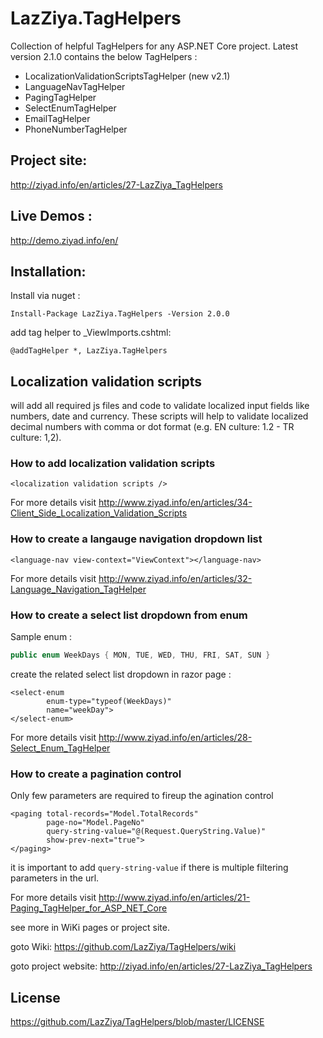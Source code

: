 # LazZiya.TagHelpers

Collection of helpful TagHelpers for any ASP.NET Core project. Latest version 2.1.0 contains the below TagHelpers :

- LocalizationValidationScriptsTagHelper (new v2.1)
- LanguageNavTagHelper
- PagingTagHelper
- SelectEnumTagHelper
- EmailTagHelper
- PhoneNumberTagHelper

## Project site:
http://ziyad.info/en/articles/27-LazZiya_TagHelpers

## Live Demos :
http://demo.ziyad.info/en/

## Installation:

Install via nuget :

````
Install-Package LazZiya.TagHelpers -Version 2.0.0
````

add tag helper to _ViewImports.cshtml:

````razor
@addTagHelper *, LazZiya.TagHelpers
````

## Localization validation scripts
will add all required js files and code to validate localized input fields like numbers, date and currency. These scripts will help to validate localized decimal numbers with comma or dot format (e.g. EN culture: 1.2 - TR culture: 1,2).

### How to add localization validation scripts
````cshtml
<localization validation scripts />
````
For more details visit http://www.ziyad.info/en/articles/34-Client_Side_Localization_Validation_Scripts 


### How to create a langauge navigation dropdown list
````cshtml
<language-nav view-context="ViewContext"></language-nav>
````
For more details visit http://www.ziyad.info/en/articles/32-Language_Navigation_TagHelper 


### How to create a select list dropdown from enum

Sample enum :
````cs
public enum WeekDays { MON, TUE, WED, THU, FRI, SAT, SUN }
````

create the related select list dropdown in razor page :
````razor
<select-enum 
        enum-type="typeof(WeekDays)" 
        name="weekDay">
</select-enum>
````
For more details visit http://www.ziyad.info/en/articles/28-Select_Enum_TagHelper


### How to create a pagination control

Only few parameters are required to fireup the agination control

````razor
<paging total-records="Model.TotalRecords"
        page-no="Model.PageNo"
        query-string-value="@(Request.QueryString.Value)"
        show-prev-next="true">
</paging>
````

it is important to add `query-string-value` if there is multiple filtering parameters in the url.

For more details visit http://www.ziyad.info/en/articles/21-Paging_TagHelper_for_ASP_NET_Core

see more in WiKi pages or project site.

goto Wiki: https://github.com/LazZiya/TagHelpers/wiki

goto project website: http://ziyad.info/en/articles/27-LazZiya_TagHelpers

## License
https://github.com/LazZiya/TagHelpers/blob/master/LICENSE
